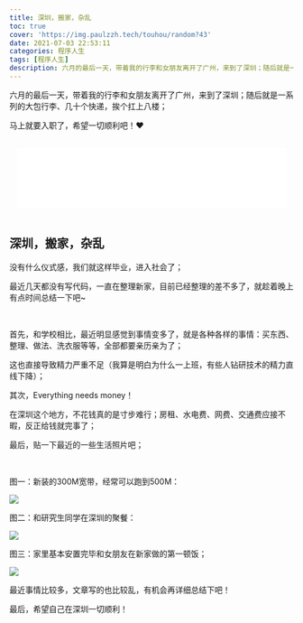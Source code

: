 ```yaml
---
title: 深圳，搬家，杂乱
toc: true
cover: 'https://img.paulzzh.tech/touhou/random?43'
date: 2021-07-03 22:53:11
categories: 程序人生
tags: [程序人生]
description: 六月的最后一天，带着我的行李和女朋友离开了广州，来到了深圳；随后就是一系列的大包行李、几十个快递，挨个扛上八楼；马上就要入职了，希望一切顺利吧！
---
```


六月的最后一天，带着我的行李和女朋友离开了广州，来到了深圳；随后就是一系列的大包行李、几十个快递，挨个扛上八楼；

马上就要入职了，希望一切顺利吧！♥

<br/>

<!--more-->

<HTML lang="en">

<div style="text-align: center;">
<iframe frameborder="no" border="1" marginwidth="0" marginheight="0" width="480" height="106" src="//music.163.com/outchain/player?type=2&id=1404879275&auto=0&height=66"></iframe>
</div>

</HTML>

<br/>

## **深圳，搬家，杂乱**

没有什么仪式感，我们就这样毕业，进入社会了；

最近几天都没有写代码，一直在整理新家，目前已经整理的差不多了，就趁着晚上有点时间总结一下吧~

<br/>

首先，和学校相比，最近明显感觉到事情变多了，就是各种各样的事情：买东西、整理、做法、洗衣服等等，全部都要亲历亲为了；

这也直接导致精力严重不足（我算是明白为什么一上班，有些人钻研技术的精力直线下降）；

其次，Everything needs money！

在深圳这个地方，不花钱真的是寸步难行；房租、水电费、网费、交通费应接不暇，反正给钱就完事了；

最后，贴一下最近的一些生活照片吧；

<br/>

图一：新装的300M宽带，经常可以跑到500M：

![](https://cdn.jsdelivr.net/gh/jasonkayzk/blog_static@master/images/new_home_1.png)

图二：和研究生同学在深圳的聚餐：

![](https://cdn.jsdelivr.net/gh/jasonkayzk/blog_static@master/images/new_home_2.jpg)

图三：家里基本安置完毕和女朋友在新家做的第一顿饭；

![](https://cdn.jsdelivr.net/gh/jasonkayzk/blog_static@master/images/new_home_3.jpg)

最近事情比较多，文章写的也比较乱，有机会再详细总结下吧！

最后，希望自己在深圳一切顺利！

<br/>